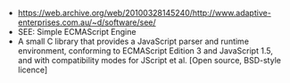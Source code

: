* https://web.archive.org/web/20100328145240/http://www.adaptive-enterprises.com.au/~d/software/see/
* SEE: Simple ECMAScript Engine
* A small C library that provides a JavaScript parser and runtime environment, conforming to ECMAScript Edition 3 and JavaScript 1.5, and with compatibility modes for JScript et al. [Open source, BSD-style licence]
